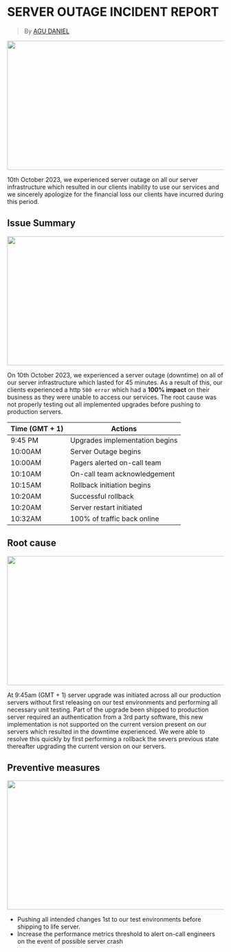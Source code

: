 # SERVER OUTAGE INCIDENT REPORT
> By  [AGU DANIEL](https://github.com/Agu-Daniel)

<img src="https://t3.ftcdn.net/jpg/04/92/09/72/240_F_492097246_yagE8x9Uk8M9IekPy7GBuE0x1Uoa7esD.jpg" width="1000" height="300">

10th October 2023, we experienced server outage on all our server infrastructure which resulted in our clients inability to use our services and we sincerely apologize for the financial loss our clients have incurred during this period.

## Issue Summary
<img src="https://encrypted-tbn0.gstatic.com/images?q=tbn:ANd9GcT_iVJNbyc1zz2iICgPe8w5S3DoRkt8_5aeIg&usqp=CAU" width="1000" height="300">

On 10th October 2023, we experienced a server outage (downtime) on all of our server infrastructure which lasted for 45 minutes. As a result of this, our clients experienced a http `500 error` which had a __100% impact__ on their business as they were unable to access our services. The root cause was not properly testing out all implemented upgrades before pushing to production servers.

<!-- ## Timeline (all time in GMT + 1)
<img src="https://www.ncbar.org/wp-content/uploads/2022/02/Timeline-Visual-300x145.png" height="300" width="1000"> -->

| Time (GMT + 1) | Actions |
| -------------- | -------- |
| 9:45 PM | Upgrades implementation begins |
| 10:00AM | Server Outage begins |
| 10:00AM | Pagers alerted on-call team |
| 10:10AM | On-call team acknowledgement |
| 10:15AM | Rollback initiation begins |
| 10:20AM | Successful rollback|
| 10:20AM | Server restart initiated|
| 10:32AM | 100% of traffic back online |

## Root cause
<img src="https://blog.systemsengineering.com/hs-fs/hubfs/blog-files/Root%20Cause.jpg?width=600&name=Root%20Cause.jpg" height="300" width="1000">

At 9:45am (GMT + 1) server upgrade was initiated across all our production servers without first releasing on our test environments and performing all necessary unit testing. Part of the upgrade been shipped to production server required an authentication from a 3rd party software, this new implementation is not supported on the current version present on our servers which resulted in the downtime experienced. We were able to resolve this quickly by first performing a rollback the severs previous state thereafter upgrading the current version on our servers.

## Preventive measures
<img src="https://encrypted-tbn0.gstatic.com/images?q=tbn:ANd9GcRh8wOXyFPhkBS9zuXzmGOtBDGGX4Nfz9ucWg&usqp=CAU" height="300" width="1000">

- Pushing all intended changes 1st to our test environments before shipping to life server.
- Increase the performance metrics threshold to alert on-call engineers on the event of possible server crash 
